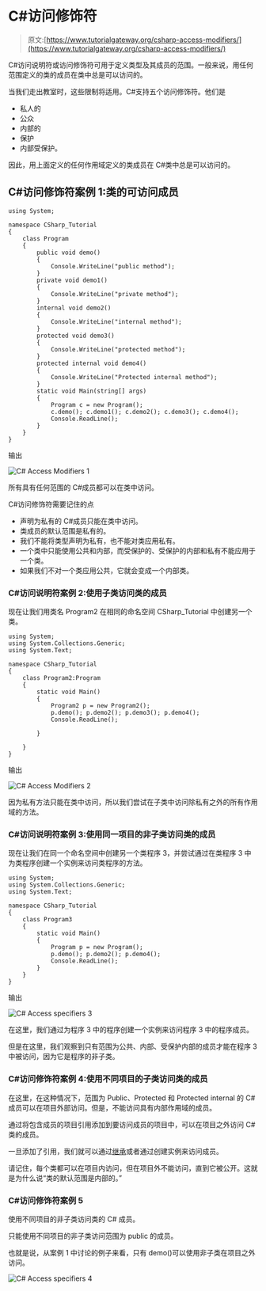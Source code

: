# C#访问修饰符

> 原文:[https://www.tutorialgateway.org/csharp-access-modifiers/](https://www.tutorialgateway.org/csharp-access-modifiers/)

C#访问说明符或访问修饰符可用于定义类型及其成员的范围。一般来说，用任何范围定义的类的成员在类中总是可以访问的。

当我们走出教室时，这些限制将适用。C#支持五个访问修饰符。他们是

*   私人的
*   公众
*   内部的
*   保护
*   内部受保护。

因此，用上面定义的任何作用域定义的类成员在 C#类中总是可以访问的。

## C#访问修饰符案例 1:类的可访问成员

```
using System;

namespace CSharp_Tutorial
{
    class Program
    {
        public void demo()
        {
            Console.WriteLine("public method");
        }
        private void demo1()
        {
            Console.WriteLine("private method");
        }
        internal void demo2()
        {
            Console.WriteLine("internal method");
        }
        protected void demo3()
        {
            Console.WriteLine("protected method");
        }
        protected internal void demo4()
        {
            Console.WriteLine("Protected internal method");
        }
        static void Main(string[] args)
        {
            Program c = new Program();
            c.demo(); c.demo1(); c.demo2(); c.demo3(); c.demo4();
            Console.ReadLine();
        }
    }
}
```

输出

![C# Access Modifiers 1](img/00ad076c3b1df6658e08f14257182eaf.png)

所有具有任何范围的 C#成员都可以在类中访问。

C#访问修饰符需要记住的点

*   声明为私有的 C#成员只能在类中访问。
*   类成员的默认范围是私有的。
*   我们不能将类型声明为私有，也不能对类应用私有。
*   一个类中只能使用公共和内部，而受保护的、受保护的内部和私有不能应用于一个类。
*   如果我们不对一个类应用公共，它就会变成一个内部类。

### C#访问说明符案例 2:使用子类访问类的成员

现在让我们用类名 Program2 在相同的命名空间 CSharp_Tutorial 中创建另一个类。

```
using System;
using System.Collections.Generic;
using System.Text;

namespace CSharp_Tutorial
{
    class Program2:Program
    {
        static void Main()
        {
            Program2 p = new Program2();
            p.demo(); p.demo2(); p.demo3(); p.demo4();
            Console.ReadLine();

        }

    }
}
```

输出

![C# Access Modifiers 2](img/f5f6ed166f2c7172fa3423d1431c7d99.png)

因为私有方法只能在类中访问，所以我们尝试在子类中访问除私有之外的所有作用域的方法。

### C#访问说明符案例 3:使用同一项目的非子类访问类的成员

现在让我们在同一个命名空间中创建另一个类程序 3，并尝试通过在类程序 3 中为类程序创建一个实例来访问类程序的方法。

```
using System;
using System.Collections.Generic;
using System.Text;

namespace CSharp_Tutorial
{
    class Program3
    {
        static void Main()
        {
            Program p = new Program();
            p.demo(); p.demo2(); p.demo4();
            Console.ReadLine();
        }
    }
}
```

输出

![C# Access specifiers 3](img/61ef5da23036f70fd69ccb291ba7e102.png)

在这里，我们通过为程序 3 中的程序创建一个实例来访问程序 3 中的程序成员。

但是在这里，我们观察到只有范围为公共、内部、受保护内部的成员才能在程序 3 中被访问，因为它是程序的非子类。

### C#访问修饰符案例 4:使用不同项目的子类访问类的成员

在这里，在这种情况下，范围为 Public、Protected 和 Protected internal 的 C#成员可以在项目外部访问。但是，不能访问具有内部作用域的成员。

通过将包含成员的项目引用添加到要访问成员的项目中，可以在项目之外访问 C#类的成员。

一旦添加了引用，我们就可以通过[继承](https://www.tutorialgateway.org/csharp-inheritance/)或者通过创建实例来访问成员。

请记住，每个类都可以在项目内访问，但在项目外不能访问，直到它被公开。这就是为什么说“类的默认范围是内部的。”

### C#访问修饰符案例 5

使用不同项目的非子类访问类的 C# 成员。

只能使用不同项目的非子类访问范围为 public 的成员。

也就是说，从案例 1 中讨论的例子来看，只有 demo()可以使用非子类在项目之外访问。

![C# Access specifiers 4](img/05bbf5105c499ab3d7a8db2a6b88909b.png)